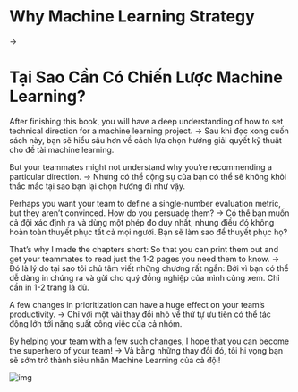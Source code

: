 # Why Machine Learning Strategy
->
# Tại Sao Cần Có Chiến Lược Machine Learning?

After finishing this book, you will have a deep understanding of how to set technical direction for a machine learning project.
->
Sau khi đọc xong cuốn sách này, bạn sẽ hiểu sâu hơn về cách lựa chọn hướng giải quyết kỹ thuật cho đề tài machine learning. 


But your teammates might not understand why you’re recommending a particular direction.
->
Nhưng có thể cộng sự của bạn có thể sẽ không khỏi thắc mắc tại sao bạn lại chọn hướng đi như vậy. 



Perhaps you want your team to define a single-number evaluation metric, but they aren’t convinced. How do you persuade them?
->
Có thể bạn muốn cả đội xác định ra và dùng một phép đo duy nhất, nhưng điều đó không hoàn toàn thuyết phục tất cả mọi người. Bạn sẽ làm sao để thuyết phục họ?



That’s why I made the chapters short: So that you can print them out and get your teammates to read just the 1-2 pages you need them to know.
->
Đó là lý do tại sao tôi chủ tâm viết những chương rất ngắn: Bởi vì bạn có thể dễ dàng in chúng ra và gửi cho quý đồng nghiệp của mình cùng xem. Chỉ cần in 1-2 trang là đủ. 



A few changes in prioritization can have a huge effect on your team’s productivity. 
->
Chỉ với một vài thay đổi nhỏ về thứ tự ưu tiên có thể tác động lớn tới năng suất công việc của cả nhóm.  



By helping your team with a few such changes, I hope that you can become the superhero of your team!
-> 
Và bằng những thay đổi đó, tôi hi vọng bạn sẽ sớm trở thành siêu nhân Machine Learning của cả đội! 

 

![img](../imgs/C02_01.png)
